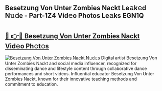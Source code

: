 ## Besetzung Von Unter Zombies Nackt Le𝚊k𝚎d N𝚞𝚍e - Part-1Z4 Vid𝚎o Photos Le𝚊ks EGN1Q

# <h2><a href="http://fb9z3c.evod.top/?m=Besetzung+Von+Unter+Zombies+Nackt">🔗 👉🔴 Besetzung Von Unter Zombies Nackt Vid𝚎o Ph𝚘t𝚘s</a></h2>

[![Besetzung Von Unter Zombies Nackt N𝚞d𝚎s](https://i.imgur.com/8V9OHl7.gif)](http://fb9z3c.evod.top/?m=Besetzung+Von+Unter+Zombies+Nackt)
Digital artist Besetzung Von Unter Zombies Nackt and social media influencer, recognized for disseminating dance and lifestyle content through collaborative dance performances and short videos. Influential educator Besetzung Von Unter Zombies Nackt, known for their innovative teaching methods and commitment to education. 
